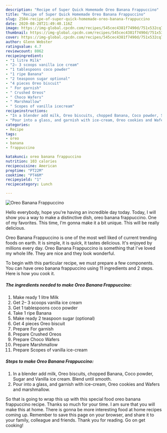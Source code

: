 ```yaml
---
description: "Recipe of Super Quick Homemade Oreo Banana Frappuccino"
title: "Recipe of Super Quick Homemade Oreo Banana Frappuccino"
slug: 2504-recipe-of-super-quick-homemade-oreo-banana-frappuccino
date: 2020-08-28T21:49:40.116Z
image: https://img-global.cpcdn.com/recipes/545cec4381f7490d/751x532cq70/oreo-banana-frappuccino-recipe-main-photo.jpg
thumbnail: https://img-global.cpcdn.com/recipes/545cec4381f7490d/751x532cq70/oreo-banana-frappuccino-recipe-main-photo.jpg
cover: https://img-global.cpcdn.com/recipes/545cec4381f7490d/751x532cq70/oreo-banana-frappuccino-recipe-main-photo.jpg
author: Glenn Webster
ratingvalue: 4.7
reviewcount: 8062
recipeingredient:
- "1 litre Milk"
- "2– 3 scoops vanilla ice cream"
- "1 tablespoons coco powder"
- "1 ripe Banana"
- "2 teaspoon sugar optional"
- "4 pieces Oreo biscuit"
- " For garnish"
- " Crushed Oreos"
- " Choco Wafers"
- " Marshmallow"
- " Scopes of vanilla icecream"
recipeinstructions:
- "In a blender add milk, Oreo biscuits, chopped Banana, Coco powder, Sugar and Vanilla ice cream. Blend until smooth."
- "Pour into a glass, and garnish with ice-cream, Oreo cookies and Wafers and marshmallow."
categories:
- Recipe
tags:
- oreo
- banana
- frappuccino

katakunci: oreo banana frappuccino 
nutrition: 103 calories
recipecuisine: American
preptime: "PT22M"
cooktime: "PT46M"
recipeyield: "1"
recipecategory: Lunch

---
```



![Oreo Banana Frappuccino](https://img-global.cpcdn.com/recipes/545cec4381f7490d/751x532cq70/oreo-banana-frappuccino-recipe-main-photo.jpg)

Hello everybody, hope you're having an incredible day today. Today, I will show you a way to make a distinctive dish, oreo banana frappuccino. One of my favorites. This time, I'm gonna make it a bit unique. This will be really delicious.

Oreo Banana Frappuccino is one of the most well liked of current trending foods on earth. It is simple, it is quick, it tastes delicious. It's enjoyed by millions every day. Oreo Banana Frappuccino is something that I've loved my whole life. They are nice and they look wonderful.




To begin with this particular recipe, we must prepare a few components. You can have oreo banana frappuccino using 11 ingredients and 2 steps. Here is how you cook it.

<!--inarticleads1-->

##### The ingredients needed to make Oreo Banana Frappuccino:

1. Make ready 1 litre Milk
1. Get 2– 3 scoops vanilla ice cream
1. Get 1 tablespoons coco powder
1. Take 1 ripe Banana
1. Make ready 2 teaspoon sugar (optional)
1. Get 4 pieces Oreo biscuit
1. Prepare  For garnish
1. Prepare  Crushed Oreos
1. Prepare  Choco Wafers
1. Prepare  Marshmallow
1. Prepare  Scopes of vanilla ice-cream




<!--inarticleads2-->

##### Steps to make Oreo Banana Frappuccino:

1. In a blender add milk, Oreo biscuits, chopped Banana, Coco powder, Sugar and Vanilla ice cream. Blend until smooth.
1. Pour into a glass, and garnish with ice-cream, Oreo cookies and Wafers and marshmallow.




So that is going to wrap this up with this special food oreo banana frappuccino recipe. Thanks so much for your time. I am sure that you will make this at home. There is gonna be more interesting food at home recipes coming up. Remember to save this page on your browser, and share it to your family, colleague and friends. Thank you for reading. Go on get cooking!
